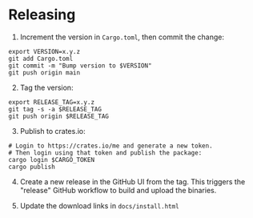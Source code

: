 # Releasing

1. Increment the version in `Cargo.toml`, then commit the change:
```
export VERSION=x.y.z
git add Cargo.toml
git commit -m "Bump version to $VERSION"
git push origin main
```

2. Tag the version:

```
export RELEASE_TAG=x.y.z
git tag -s -a $RELEASE_TAG
git push origin $RELEASE_TAG
```

3. Publish to crates.io:

```
# Login to https://crates.io/me and generate a new token.
# Then login using that token and publish the package:
cargo login $CARGO_TOKEN
cargo publish
```

4. Create a new release in the GitHub UI from the tag.  This triggers the "release" GitHub workflow to build and upload the binaries.

5. Update the download links in `docs/install.html`
